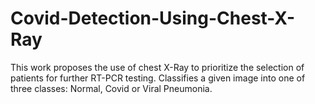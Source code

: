 # Covid-Detection-Using-Chest-X-Ray
This work proposes the use of chest X-Ray to prioritize the selection of patients for further RT-PCR testing. Classifies a given image into one of three classes: Normal, Covid or Viral Pneumonia.
